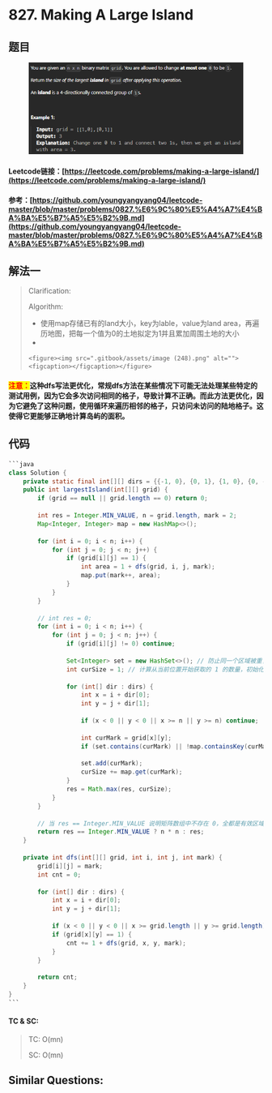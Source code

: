 # 827. Making A Large Island

## 题目

<figure><img src=".gitbook/assets/image (247).png" alt=""><figcaption></figcaption></figure>

#### Leetcode链接：[https://leetcode.com/problems/making-a-large-island/](https://leetcode.com/problems/making-a-large-island/)

#### 参考：[https://github.com/youngyangyang04/leetcode-master/blob/master/problems/0827.%E6%9C%80%E5%A4%A7%E4%BA%BA%E5%B7%A5%E5%B2%9B.md](https://github.com/youngyangyang04/leetcode-master/blob/master/problems/0827.%E6%9C%80%E5%A4%A7%E4%BA%BA%E5%B7%A5%E5%B2%9B.md)

## 解法一

> Clarification:&#x20;
>
> Algorithm:&#x20;
>
> * 使用map存储已有的land大小，key为lable，value为land area，再遍历地图，把每一个值为0的土地拟定为1并且累加周围土地的大小
> *
>
>     <figure><img src=".gitbook/assets/image (248).png" alt=""><figcaption></figcaption></figure>

#### <mark style="color:red;">注意：</mark>这种dfs写法更优化，常规dfs方法在某些情况下可能无法处理某些特定的测试用例，因为它会多次访问相同的格子，导致计算不正确。而此方法更优化，因为它避免了这种问题，使用循环来遍历相邻的格子，只访问未访问的陆地格子。这使得它更能够正确地计算岛屿的面积。

## 代码

````java
```java
class Solution {
    private static final int[][] dirs = {{-1, 0}, {0, 1}, {1, 0}, {0, -1}};
    public int largestIsland(int[][] grid) {
        if (grid == null || grid.length == 0) return 0;

        int res = Integer.MIN_VALUE, n = grid.length, mark = 2;
        Map<Integer, Integer> map = new HashMap<>();

        for (int i = 0; i < n; i++) {
            for (int j = 0; j < n; j++) {
                if (grid[i][j] == 1) {
                    int area = 1 + dfs(grid, i, j, mark);
                    map.put(mark++, area);
                }
            }
        }

        // int res = 0;
        for (int i = 0; i < n; i++) {
            for (int j = 0; j < n; j++) {
                if (grid[i][j] != 0) continue;

                Set<Integer> set = new HashSet<>(); // 防止同一个区域被重复计算
                int curSize = 1; // 计算从当前位置开始获取的 1 的数量，初始化 1 是因为把当前位置的 0 转换成了 1 

                for (int[] dir : dirs) {
                    int x = i + dir[0];
                    int y = j + dir[1];

                    if (x < 0 || y < 0 || x >= n || y >= n) continue;

                    int curMark = grid[x][y];
                    if (set.contains(curMark) || !map.containsKey(curMark)) continue;

                    set.add(curMark);
                    curSize += map.get(curMark);
                }
                res = Math.max(res, curSize);
            }
        }

        // 当 res == Integer.MIN_VALUE 说明矩阵数组中不存在 0，全都是有效区域，返回数组大小即可
        return res == Integer.MIN_VALUE ? n * n : res;
    }

    private int dfs(int[][] grid, int i, int j, int mark) {
        grid[i][j] = mark;
        int cnt = 0;

        for (int[] dir : dirs) {
            int x = i + dir[0];
            int y = j + dir[1];

            if (x < 0 || y < 0 || x >= grid.length || y >= grid.length) continue;
            if (grid[x][y] == 1) {
                cnt += 1 + dfs(grid, x, y, mark);
            }
        }

        return cnt;
    }
}
```
````

#### TC & SC:&#x20;

> TC: O(mn)
>
> SC: O(mn)

## **Similar Questions:**&#x20;
